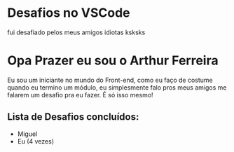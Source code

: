 # Desafios no VSCode
 fui desafiado pelos meus amigos idiotas ksksks

 <h1>Opa Prazer eu sou o Arthur Ferreira</h1>
 <p>Eu sou um iniciante no mundo do Front-end, como eu faço de costume quando eu termino um módulo, eu simplesmente falo pros meus amigos me falarem um desafio pra eu fazer. É só isso mesmo!</p>

  <h2>Lista de Desafios concluídos:</h2>  
 <ul>
 <li>Miguel</li>
 <li>Eu (4 vezes)</li>
 </ul>
